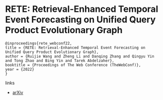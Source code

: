 # RETE: Retrieval-Enhanced Temporal Event Forecasting on Unified Query Product Evolutionary Graph

```
@inproceedings{rete_webconf22,
title = {RETE: Retrieval-Enhanced Temporal Event Forecasting on Unified Query Product Evolutionary Graph},
author = {Ruijie Wang and Zheng Li and Danqing Zhang and Qingyu Yin and Tong Zhao and Bing Yin and Tarek Abdelzaher},
booktitle = {Proceedings of The Web Conference (TheWebConf)},
year = {2022}
}
```

links
- [arXiv](https://arxiv.org/abs/2202.06129)
